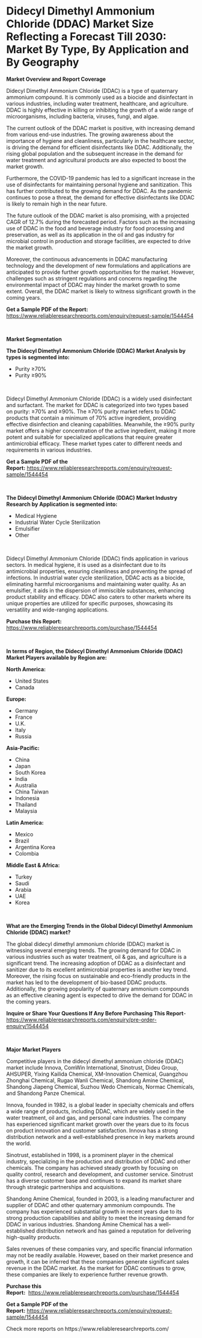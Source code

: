 <p><h1>Didecyl Dimethyl Ammonium Chloride (DDAC) Market Size Reflecting a Forecast Till 2030: Market By Type, By Application and By Geography</h1></p><p><strong>Market Overview and Report Coverage</strong></p>
<p><p>Didecyl Dimethyl Ammonium Chloride (DDAC) is a type of quaternary ammonium compound. It is commonly used as a biocide and disinfectant in various industries, including water treatment, healthcare, and agriculture. DDAC is highly effective in killing or inhibiting the growth of a wide range of microorganisms, including bacteria, viruses, fungi, and algae.</p><p>The current outlook of the DDAC market is positive, with increasing demand from various end-use industries. The growing awareness about the importance of hygiene and cleanliness, particularly in the healthcare sector, is driving the demand for efficient disinfectants like DDAC. Additionally, the rising global population and the subsequent increase in the demand for water treatment and agricultural products are also expected to boost the market growth.</p><p>Furthermore, the COVID-19 pandemic has led to a significant increase in the use of disinfectants for maintaining personal hygiene and sanitization. This has further contributed to the growing demand for DDAC. As the pandemic continues to pose a threat, the demand for effective disinfectants like DDAC is likely to remain high in the near future.</p><p>The future outlook of the DDAC market is also promising, with a projected CAGR of 12.7% during the forecasted period. Factors such as the increasing use of DDAC in the food and beverage industry for food processing and preservation, as well as its application in the oil and gas industry for microbial control in production and storage facilities, are expected to drive the market growth.</p><p>Moreover, the continuous advancements in DDAC manufacturing technology and the development of new formulations and applications are anticipated to provide further growth opportunities for the market. However, challenges such as stringent regulations and concerns regarding the environmental impact of DDAC may hinder the market growth to some extent. Overall, the DDAC market is likely to witness significant growth in the coming years.</p></p>
<p><strong>Get a Sample PDF of the Report:</strong> <a href="https://www.reliableresearchreports.com/enquiry/request-sample/1544454">https://www.reliableresearchreports.com/enquiry/request-sample/1544454</a></p>
<p>&nbsp;</p>
<p><strong>Market Segmentation</strong></p>
<p><strong>The Didecyl Dimethyl Ammonium Chloride (DDAC) Market Analysis by types is segmented into:</strong></p>
<p><ul><li>Purity ≥70%</li><li>Purity ≥90%</li></ul></p>
<p>&nbsp;</p>
<p><p>Didecyl Dimethyl Ammonium Chloride (DDAC) is a widely used disinfectant and surfactant. The market for DDAC is categorized into two types based on purity: ≥70% and ≥90%. The ≥70% purity market refers to DDAC products that contain a minimum of 70% active ingredient, providing effective disinfection and cleaning capabilities. Meanwhile, the ≥90% purity market offers a higher concentration of the active ingredient, making it more potent and suitable for specialized applications that require greater antimicrobial efficacy. These market types cater to different needs and requirements in various industries.</p></p>
<p><strong>Get a Sample PDF of the Report:</strong>&nbsp;<a href="https://www.reliableresearchreports.com/enquiry/request-sample/1544454">https://www.reliableresearchreports.com/enquiry/request-sample/1544454</a></p>
<p>&nbsp;</p>
<p><strong>The Didecyl Dimethyl Ammonium Chloride (DDAC) Market Industry Research by Application is segmented into:</strong></p>
<p><ul><li>Medical Hygiene</li><li>Industrial Water Cycle Sterilization</li><li>Emulsifier</li><li>Other</li></ul></p>
<p>&nbsp;</p>
<p><p>Didecyl Dimethyl Ammonium Chloride (DDAC) finds application in various sectors. In medical hygiene, it is used as a disinfectant due to its antimicrobial properties, ensuring cleanliness and preventing the spread of infections. In industrial water cycle sterilization, DDAC acts as a biocide, eliminating harmful microorganisms and maintaining water quality. As an emulsifier, it aids in the dispersion of immiscible substances, enhancing product stability and efficacy. DDAC also caters to other markets where its unique properties are utilized for specific purposes, showcasing its versatility and wide-ranging applications.</p></p>
<p><strong>Purchase this Report:</strong>&nbsp; <a href="https://www.reliableresearchreports.com/purchase/1544454">https://www.reliableresearchreports.com/purchase/1544454</a></p>
<p>&nbsp;</p>
<p><strong>In terms of Region, the Didecyl Dimethyl Ammonium Chloride (DDAC) Market Players available by Region are:</strong></p>
<p>
    <p> <strong> North America: </strong>
        <ul>
            <li>United States</li>
            <li>Canada</li>
        </ul>
        </p> 
    <p> <strong> Europe: </strong>
        <ul>
            <li>Germany</li>
            <li>France</li>
            <li>U.K.</li>
            <li>Italy</li>
            <li>Russia</li>
        </ul>
        </p> 
    <p> <strong> Asia-Pacific: </strong>
        <ul>
            <li>China</li>
            <li>Japan</li>
            <li>South Korea</li>
            <li>India</li>
            <li>Australia</li>
            <li>China Taiwan</li>
            <li>Indonesia</li>
            <li>Thailand</li>
            <li>Malaysia</li>
        </ul>
        </p> 
    <p> <strong> Latin America: </strong>
        <ul>
            <li>Mexico</li>
            <li>Brazil</li>
            <li>Argentina Korea</li>
            <li>Colombia</li>
        </ul>
        </p> 
    <p> <strong> Middle East & Africa: </strong>
        <ul>
            <li>Turkey</li>
            <li>Saudi</li>
            <li>Arabia</li>
            <li>UAE</li>
            <li>Korea</li>
        </ul>
    </p>
    </p>
<p>&nbsp;</p>
<p><strong>What are the Emerging Trends in the Global Didecyl Dimethyl Ammonium Chloride (DDAC) market?</strong></p>
<p><p>The global didecyl dimethyl ammonium chloride (DDAC) market is witnessing several emerging trends. The growing demand for DDAC in various industries such as water treatment, oil & gas, and agriculture is a significant trend. The increasing adoption of DDAC as a disinfectant and sanitizer due to its excellent antimicrobial properties is another key trend. Moreover, the rising focus on sustainable and eco-friendly products in the market has led to the development of bio-based DDAC products. Additionally, the growing popularity of quaternary ammonium compounds as an effective cleaning agent is expected to drive the demand for DDAC in the coming years.</p></p>
<p><strong>Inquire or Share Your Questions If Any Before Purchasing This Report</strong>- <a href="https://www.reliableresearchreports.com/enquiry/pre-order-enquiry/1544454">https://www.reliableresearchreports.com/enquiry/pre-order-enquiry/1544454</a></p>
<p>&nbsp;</p>
<p><strong>Major Market Players</strong></p>
<p><p>Competitive players in the didecyl dimethyl ammonium chloride (DDAC) market include Innova, ComWin International, Sinotrust, Dideu Group, AHSUPER, Yixing Kailida Chemical, XM-Innovation Chemical, Guangzhou Zhonghai Chemical, Rugao Wanli Chemical, Shandong Amine Chemical, Shandong Jiapeng Chemical, Suzhou Wedo Chemicals, Normac Chemicals, and Shandong Panze Chemical. </p><p>Innova, founded in 1982, is a global leader in specialty chemicals and offers a wide range of products, including DDAC, which are widely used in the water treatment, oil and gas, and personal care industries. The company has experienced significant market growth over the years due to its focus on product innovation and customer satisfaction. Innova has a strong distribution network and a well-established presence in key markets around the world.</p><p>Sinotrust, established in 1998, is a prominent player in the chemical industry, specializing in the production and distribution of DDAC and other chemicals. The company has achieved steady growth by focusing on quality control, research and development, and customer service. Sinotrust has a diverse customer base and continues to expand its market share through strategic partnerships and acquisitions.</p><p>Shandong Amine Chemical, founded in 2003, is a leading manufacturer and supplier of DDAC and other quaternary ammonium compounds. The company has experienced substantial growth in recent years due to its strong production capabilities and ability to meet the increasing demand for DDAC in various industries. Shandong Amine Chemical has a well-established distribution network and has gained a reputation for delivering high-quality products.</p><p>Sales revenues of these companies vary, and specific financial information may not be readily available. However, based on their market presence and growth, it can be inferred that these companies generate significant sales revenue in the DDAC market. As the market for DDAC continues to grow, these companies are likely to experience further revenue growth.</p></p>
<p><strong>Purchase this Report:</strong>&nbsp;&nbsp;<a href="https://www.reliableresearchreports.com/purchase/1544454">https://www.reliableresearchreports.com/purchase/1544454</a></p>
<p></p>
<p><strong>Get a Sample PDF of the Report:</strong>&nbsp;<a href="https://www.reliableresearchreports.com/enquiry/request-sample/1544454">https://www.reliableresearchreports.com/enquiry/request-sample/1544454</a></p>
<p>Check more reports on https://www.reliableresearchreports.com/</p>